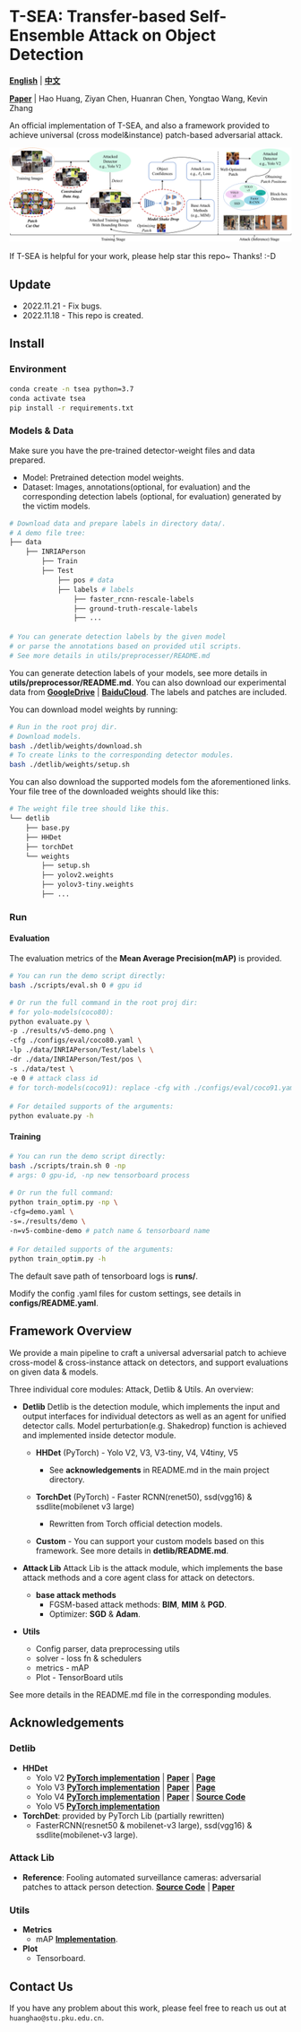 # T-SEA: Transfer-based Self-Ensemble Attack on Object Detection

[**English**](https://github.com/VDIGPKU/T-SEA/blob/main/README.md)
| [**中文**](https://github.com/VDIGPKU/T-SEA/blob/main/README-cn.md)


[**Paper**](https://arxiv.org/abs/2211.09773)
| Hao Huang, Ziyan Chen, Huanran Chen, Yongtao Wang, Kevin Zhang

An official implementation of T-SEA, and also a framework provided to achieve universal (cross model&instance) patch-based adversarial attack.


![](./figures/pipeline.png)

If T-SEA is helpful for your work, please help star this repo~ Thanks! :-D

## Update
* 2022.11.21 - Fix bugs.
* 2022.11.18 - This repo is created.


## Install
### Environment
```bash
conda create -n tsea python=3.7
conda activate tsea
pip install -r requirements.txt
```

### Models & Data
Make sure you have the pre-trained detector-weight files and data prepared.
* Model: Pretrained detection model weights.
* Dataset: Images, annotations(optional, for evaluation) and the corresponding detection labels (optional, for evaluation) generated by the victim models.

```bash
# Download data and prepare labels in directory data/.
# A demo file tree:
├── data
    ├── INRIAPerson
        ├── Train
        ├── Test
            ├── pos # data
            ├── labels # labels
                ├── faster_rcnn-rescale-labels
                ├── ground-truth-rescale-labels
                ├── ...

# You can generate detection labels by the given model 
# or parse the annotations based on provided util scripts.
# See more details in utils/preprocesser/README.md
```

You can generate detection labels of your models, 
see more details in **utils/preprocessor/README.md**. 
You can also download our experimental data from [**GoogleDrive**](https://drive.google.com/drive/folders/1GzdvnLgKGiPDfitc8bIa-a76e_2Mz_Fl?usp=share_link)
| [**BaiduCloud**](https://pan.baidu.com/s/1WnjbEhYnipmGfC-TrhW-OQ?pwd=85d3). The labels and patches are included.

You can download model weights by running:
```bash
# Run in the root proj dir.
# Download models.
bash ./detlib/weights/download.sh
# To create links to the corresponding detector modules.
bash ./detlib/weights/setup.sh
```
You can also download the supported models fom the aforementioned links.
Your file tree of the downloaded weights should like this:
```bash
# The weight file tree should like this.
└── detlib
    ├── base.py
    ├── HHDet
    ├── torchDet
    └── weights
        ├── setup.sh
        ├── yolov2.weights
        ├── yolov3-tiny.weights
        ├── ...
```

### Run
#### Evaluation
The evaluation metrics of the **Mean Average Precision(mAP)** is provided.

```bash
# You can run the demo script directly:
bash ./scripts/eval.sh 0 # gpu id
```

```bash
# Or run the full command in the root proj dir:
# for yolo-models(coco80):
python evaluate.py \
-p ./results/v5-demo.png \
-cfg ./configs/eval/coco80.yaml \
-lp ./data/INRIAPerson/Test/labels \
-dr ./data/INRIAPerson/Test/pos \
-s ./data/test \
-e 0 # attack class id
# for torch-models(coco91): replace -cfg with ./configs/eval/coco91.yaml

# For detailed supports of the arguments:
python evaluate.py -h
```
#### Training
```bash
# You can run the demo script directly:
bash ./scripts/train.sh 0 -np
# args: 0 gpu-id, -np new tensorboard process
```

```bash
# Or run the full command:
python train_optim.py -np \
-cfg=demo.yaml \
-s=./results/demo \
-n=v5-combine-demo # patch name & tensorboard name

# For detailed supports of the arguments:
python train_optim.py -h
```
The default save path of tensorboard logs is **runs/**.

Modify the config .yaml files for custom settings, see details in **configs/README.yaml**.


## Framework Overview
We provide a main pipeline to craft a universal adversarial patch to achieve cross-model & cross-instance attack on detectors, 
and support evaluations on given data & models.

Three individual core modules: Attack, Detlib & Utils. An overview: 
* **Detlib**
Detlib is the detection module, which implements the input and output interfaces for individual detectors as well as an agent for unified detector calls.
Model perturbation(e.g. Shakedrop) function is achieved and implemented inside detector module.
  * **HHDet** (PyTorch) - Yolo V2, V3, V3-tiny, V4, V4tiny, V5
    * See **acknowledgements** in README.md in the main project directory.
  * **TorchDet** (PyTorch) - Faster RCNN(renet50), ssd(vgg16) & ssdlite(mobilenet v3 large)
    * Rewritten from Torch official detection models.

  * **Custom** - You can support your custom models based on this framework. See more details in **detlib/README.md**.


* **Attack Lib**
Attack Lib is the attack module, which implements the base attack methods and a core agent class for attack on detectors.
  * **base attack methods**
      * FGSM-based attack methods: **BIM**, **MIM** & **PGD**.
      * Optimizer: **SGD** & **Adam**.

* **Utils**
  * Config parser, data preprocessing utils
  * solver - loss fn & schedulers
  * metrics - mAP 
  * Plot - TensorBoard utils

See more details in the README.md file in the corresponding modules.


## Acknowledgements
### Detlib
* **HHDet**
  * Yolo V2 [**PyTorch implementation**](https://github.com/ayooshkathuria/pytorch-yolo2)
  | [**Paper**](https://arxiv.org/abs/1506.02640)
  | [**Page**](https://pjreddie.com/darknet/yolo/)
  * Yolo V3 [**PyTorch implementation**](https://github.com/eriklindernoren/PyTorch-YOLOv3)
  | [**Paper**](https://arxiv.org/abs/1804.02767v1)
  | [**Page**](https://pjreddie.com/darknet/yolo/)
  * Yolo V4 [**PyTorch implementation**](https://github.com/Tianxiaomo/pytorch-YOLOv4)
  | [**Paper**](https://arxiv.org/abs/2004.10934)
  | [**Source Code**](https://github.com/AlexeyAB/darknet)
  * Yolo V5 [**PyTorch implementation**](https://github.com/ultralytics/yolov5)
* **TorchDet**: provided by PyTorch Lib (partially rewritten)
  * FasterRCNN(resnet50 & mobilenet-v3 large), ssd(vgg16) & ssdlite(mobilenet-v3 large).


### Attack Lib
* **Reference**: Fooling automated surveillance cameras: adversarial patches to attack person detection.
[**Source Code**](https://gitlab.com/EAVISE/adversarial-yolo)
| [**Paper**](http://openaccess.thecvf.com/content_CVPRW_2019/papers/CV-COPS/Thys_Fooling_Automated_Surveillance_Cameras_Adversarial_Patches_to_Attack_Person_Detection_CVPRW_2019_paper.pdf)

### Utils
* **Metrics**
  * mAP [**Implementation**](https://github.com/Cartucho/mAP).
* **Plot**
  * Tensorboard.

## Contact Us
If you have any problem about this work, please feel free to reach us out at `huanghao@stu.pku.edu.cn`.